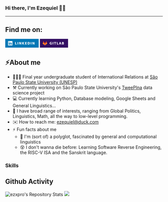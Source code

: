 ### Hi there, I'm Ezequiel 👋🏾
-----
## Find me on:
[![Ezequiel Santos](./.img/linkedin.png)](https://www.linkedin.com/in/ezequiel-barbosa/) [![ezxpro](./.img/gitlab.png)](https://gitlab.com/ezxpro)

## ⚡️About me
- 🧑🏽‍🎓 Final year undergraduate student of International Relations at [São Paulo State University (UNESP)](https://www.international.unesp.br/)
- ⚒️ Currently working on São Paulo State University's [TweePIna](https://labriunesp.org/docs/projetos/dados/tweepina/info) data science project
- 💻 Currently learning Python, Database modeling, Google Sheets and General Linguistics...
- 🧠 I have broad range of interests, ranging from Global Politics, Linguistics, Math, all the way to low-level programming. 
- ✉️ How to reach me: ezequiel@duck.com
- ⚡ Fun facts about me
  - 👅 I'm (sort of) a polyglot, fascinated by general and computational linguistics
  - 😵 I don't wanna die before: Learning Software Reverse Engineering, the RISC-V ISA and the Sanskrit language.
 
### Skills

## Github Activity

![ezxpro's Repository Stats](https://github-readme-stats.vercel.app/api/top-langs/?username=ezxpro&theme=gruvbox)
[![](https://github-readme-stats.vercel.app/api?username=ezxpro&theme=gruvbox&line_height=26.5)](https://github-readme-stats.vercel.app/api?username=ezxpro&theme=gruvbox)



<!--
**ezxpro/ezxpro** is a ✨ _special_ ✨ repository because its `README.md` (this file) appears on your GitHub profile.

Here are some ideas to get you started:


-->
